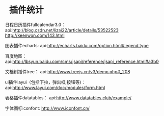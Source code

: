 #   插件统计
日程日历插件fullcalendar3.0：
api:http://blog.csdn.net/lizai22/article/details/53522523
http://keenwon.com/143.html


图表插件echarts:
api:http://echarts.baidu.com/option.html#legend.type


百度地图：
api:http://lbsyun.baidu.com/cms/jsapi/reference/jsapi_reference.html#a3b0


文档树插件tree：
api:http://www.treejs.cn/v3/demo.php#_208


ui插件layui（包括下拉，弹出框,按钮等)：
api:http://www.layui.com/doc/modules/form.html


表格插件datatables：
api:http://www.datatables.club/example/



字体图标iconfont:
http://www.iconfont.cn/